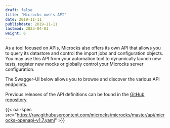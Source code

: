```yaml
---
draft: false
title: "Microcks own's API"
date: 2019-11-11
publishdate: 2019-11-11
lastmod: 2023-04-01
weight: 6
---
```


As a tool focused on APIs, Microcks also offers its own API that allows you to query its datastore and control the import jobs and configuration objects. You may use this API from your automation tool to dynamically launch new tests, register new mocks or globally control your Microcks server configuration.

The Swagger-UI below allows you to browse and discover the various API endpoints.

Previous releases of the API definitions can be found in the [GitHub repository](https://github.com/microcks/microcks/tree/master/api).

{{< oai-spec src="https://raw.githubusercontent.com/microcks/microcks/master/api/microcks-openapi-v1.7.yaml" >}}


